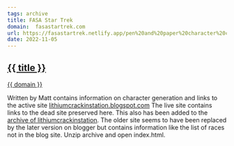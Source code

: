 ```yaml
---
tags: archive
title: FASA Star Trek
domain:  fasastartrek.com
url: https://fasastartrek.netlify.app/pen%20and%20paper%20character%20creation
date: 2022-11-05
---
```

## [{{ title }}]({{url}})
[{{ domain }}]({{url}})

Written by Matt contains information on character generation and links to the active site [lithiumcrackinstation.blogspot.com](https://lithiumcrackingstation.blogspot.com/) The live site contains links to the dead site preserved here. This also has been added to the [archive of lithiumcrackinstation](({{url}})). The older site seems to have been replaced by the later version on blogger but contains information like the list of races not in the blog site. Unzip archive and open index.html.

